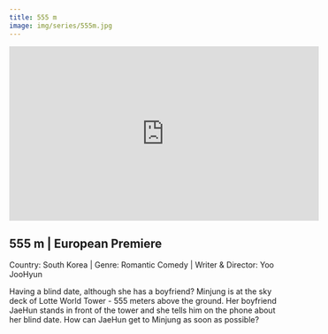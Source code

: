 ```yaml
---
title: 555 m
image: img/series/555m.jpg
---
```

<iframe width="560" height="315" src="https://www.youtube-nocookie.com/embed/9a6lZxHR5-0?controls=1" frameborder="0" allow="accelerometer; autoplay; encrypted-media; gyroscope; picture-in-picture" allowfullscreen></iframe>

## 555 m | European Premiere
Country: South Korea | Genre: Romantic Comedy | Writer & Director: Yoo JooHyun

Having a blind date, although she has a boyfriend? Minjung is at the sky deck of Lotte World Tower - 555 meters above the ground. Her boyfriend JaeHun stands in front of the tower and she tells him on the phone about her blind date. How can JaeHun get to Minjung as soon as possible?
